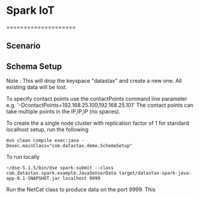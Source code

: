 # Spark IoT
====================

## Scenario

## Schema Setup
Note : This will drop the keyspace "datastax" and create a new one. All existing data will be lost. 

To specify contact points use the contactPoints command line parameter e.g. '-DcontactPoints=192.168.25.100,192.168.25.101'
The contact points can take multiple points in the IP,IP,IP (no spaces).

To create the a single node cluster with replication factor of 1 for standard localhost setup, run the following

    mvn clean compile exec:java -Dexec.mainClass="com.datastax.demo.SchemaSetup"

To run locally 

	~/dse-5.1.5/bin/dse spark-submit --class com.datastax.spark.example.JavaSensorData target/datastax-spark-java-app-0.1-SNAPSHOT.jar localhost 9999

Run the NetCat class to produce data on the port 9999. This 